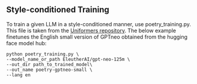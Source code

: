 ## Style-conditioned Training

To train a given LLM in a style-conditioned manner, use poetry_training.py. This file is taken from the [Uniformers repository](https://github.com/potamides/uniformers). The below example finetunes the English small version of GPTneo obtained from the hugging face model hub:
```
python poetry_training.py \
--model_name_or_path EleutherAI/gpt-neo-125m \
--out_dir path_to_trained_model\
--out_name poetry-gptneo-small \
--lang en
```
